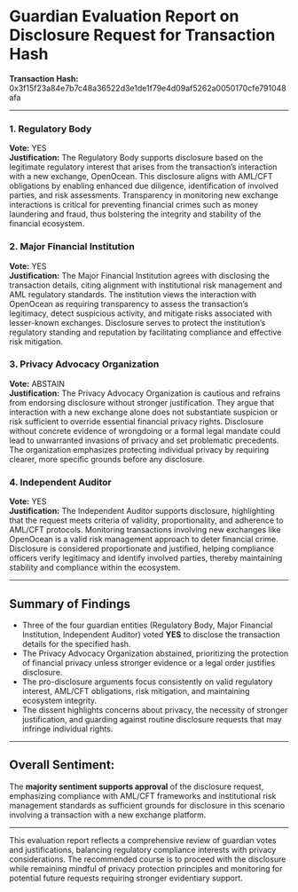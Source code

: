 # Guardian Evaluation Report on Disclosure Request for Transaction Hash  
**Transaction Hash:** 0x3f15f23a84e7b7c48a36522d3e1de1f79e4d09af5262a0050170cfe791048afa  

---

### 1. Regulatory Body  
**Vote:** YES  
**Justification:** The Regulatory Body supports disclosure based on the legitimate regulatory interest that arises from the transaction’s interaction with a new exchange, OpenOcean. This disclosure aligns with AML/CFT obligations by enabling enhanced due diligence, identification of involved parties, and risk assessments. Transparency in monitoring new exchange interactions is critical for preventing financial crimes such as money laundering and fraud, thus bolstering the integrity and stability of the financial ecosystem.

### 2. Major Financial Institution  
**Vote:** YES  
**Justification:** The Major Financial Institution agrees with disclosing the transaction details, citing alignment with institutional risk management and AML regulatory standards. The institution views the interaction with OpenOcean as requiring transparency to assess the transaction’s legitimacy, detect suspicious activity, and mitigate risks associated with lesser-known exchanges. Disclosure serves to protect the institution’s regulatory standing and reputation by facilitating compliance and effective risk mitigation.

### 3. Privacy Advocacy Organization  
**Vote:** ABSTAIN  
**Justification:** The Privacy Advocacy Organization is cautious and refrains from endorsing disclosure without stronger justification. They argue that interaction with a new exchange alone does not substantiate suspicion or risk sufficient to override essential financial privacy rights. Disclosure without concrete evidence of wrongdoing or a formal legal mandate could lead to unwarranted invasions of privacy and set problematic precedents. The organization emphasizes protecting individual privacy by requiring clearer, more specific grounds before any disclosure.

### 4. Independent Auditor  
**Vote:** YES  
**Justification:** The Independent Auditor supports disclosure, highlighting that the request meets criteria of validity, proportionality, and adherence to AML/CFT protocols. Monitoring transactions involving new exchanges like OpenOcean is a valid risk management approach to deter financial crime. Disclosure is considered proportionate and justified, helping compliance officers verify legitimacy and identify involved parties, thereby maintaining stability and compliance within the ecosystem.

---

## Summary of Findings  
- Three of the four guardian entities (Regulatory Body, Major Financial Institution, Independent Auditor) voted **YES** to disclose the transaction details for the specified hash.  
- The Privacy Advocacy Organization abstained, prioritizing the protection of financial privacy unless stronger evidence or a legal order justifies disclosure.  
- The pro-disclosure arguments focus consistently on valid regulatory interest, AML/CFT obligations, risk mitigation, and maintaining ecosystem integrity.  
- The dissent highlights concerns about privacy, the necessity of stronger justification, and guarding against routine disclosure requests that may infringe individual rights.  

---

## Overall Sentiment:  
The **majority sentiment supports approval** of the disclosure request, emphasizing compliance with AML/CFT frameworks and institutional risk management standards as sufficient grounds for disclosure in this scenario involving a transaction with a new exchange platform.

---

This evaluation report reflects a comprehensive review of guardian votes and justifications, balancing regulatory compliance interests with privacy considerations. The recommended course is to proceed with the disclosure while remaining mindful of privacy protection principles and monitoring for potential future requests requiring stronger evidentiary support.
